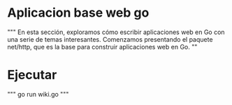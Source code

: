 # Aplicacion base web go
""" En esta sección, exploramos cómo escribir aplicaciones web en Go con una serie de temas interesantes. Comenzamos presentando el paquete net/http, que es la base para construir aplicaciones web en Go. ""

# Ejecutar 
""" go run wiki.go """